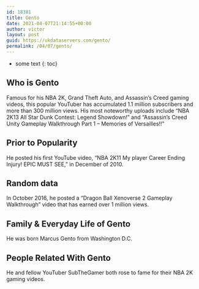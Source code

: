 ```yaml
---
id: 18381
title: Gento
date: 2021-04-07T21:14:55+00:00
author: victor
layout: post
guid: https://ukdataservers.com/gento/
permalink: /04/07/gento/
---
```


* some text
{: toc}


## Who is Gento



Famous for his NBA 2K, Grand Theft Auto, and Assassin&#8217;s Creed gaming videos, this popular YouTuber has accumulated 1.1 million subscribers and more than 300 million views. His most noteworthy uploads include &#8220;NBA 2K13 All Star Dunk Contest: Legend Showdown!&#8221; and &#8220;Assassin&#8217;s Creed Unity Gameplay Walkthrough Part 1 &#8211; Memories of Versailles!!&#8221;

                
                
                
## Prior to Popularity



He posted his first YouTube video, &#8220;NBA 2K11 My player Career Ending Injury! EPIC MUST SEE,&#8221; in December of 2010.

                
                
                
## Random data



In October 2016, he posted a &#8220;Dragon Ball Xenoverse 2 Gameplay Walkthrough&#8221; video that has earned over 1 million views. 

                
                
                
## Family & Everyday Life of Gento



He was born Marcus Gento from Washington D.C.

                
                
                
## People Related With Gento



He and fellow YouTuber SubTheGamer both rose to fame for their NBA 2K gaming videos.

                
              
            
          
          
          